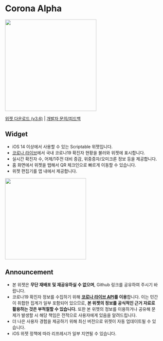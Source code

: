 # Corona Alpha
<div>
<img width="300" src="https://user-images.githubusercontent.com/63099769/154508114-82ea1800-b29a-4843-b594-62854b69ead2.png">
</div>

[위젯 다운로드 (v3.6)](https://github.com/unvsDev/corona-alpha/releases/download/3.6/CoronaAlpha.js) | [개발자 문의/피드백](https://discord.gg/BCP2S7BdaC)

## Widget
- iOS 14 이상에서 사용할 수 있는 Scriptable 위젯입니다.
- [코로나 라이브](https://corona-live.com/)에서 국내 코로나19 확진자 현황을 불러와 위젯에 표시합니다.
- 실시간 확진자 수, 어제/1주전 대비 증감, 위중증자/오미크론 정보 등을 제공합니다.
- 홈 화면에서 위젯을 탭해서 QR 체크인으로 빠르게 이동할 수 있습니다.
- 위젯 편집기를 앱 내에서 제공합니다.
<div>
<img width="266" src="https://user-images.githubusercontent.com/63099769/147398816-b0659db7-1b57-49ec-ab9f-e0deaf0f5967.jpg">
</div>

## Announcement
- 본 위젯은 **무단 재배포 및 재공유하실 수 없으며**, Github 링크를 공유하여 주시기 바랍니다.
- 코로나19 확진자 정보를 수집하기 위해 **[코로나 라이브 API](https://corona-live.com/)를 이용**합니다. 이는 민간이 취합한 집계가 일부 포함되어 있으므로, **본 위젯의 정보를 공식적인 근거 자료로 활용하는 것은 부적절할 수 있습니다.** 또한 본 위젯의 정보를 이용하거나 공유해 문제가 발생할 시 해당 책임은 전적으로 사용자에게 있음을 알려드립니다.
- 더 나은 사용자 경험을 제공하기 위해 최신 버전으로 위젯이 자동 업데이트될 수 있습니다.
- iOS 위젯 정책에 따라 리프레시가 일부 지연될 수 있습니다.
